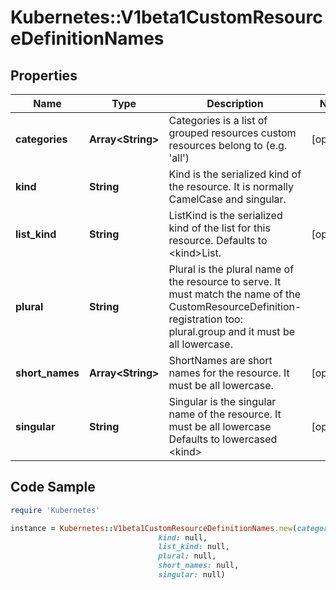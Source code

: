 # Kubernetes::V1beta1CustomResourceDefinitionNames

## Properties

Name | Type | Description | Notes
------------ | ------------- | ------------- | -------------
**categories** | **Array&lt;String&gt;** | Categories is a list of grouped resources custom resources belong to (e.g. &#39;all&#39;) | [optional] 
**kind** | **String** | Kind is the serialized kind of the resource.  It is normally CamelCase and singular. | 
**list_kind** | **String** | ListKind is the serialized kind of the list for this resource.  Defaults to &lt;kind&gt;List. | [optional] 
**plural** | **String** | Plural is the plural name of the resource to serve.  It must match the name of the CustomResourceDefinition-registration too: plural.group and it must be all lowercase. | 
**short_names** | **Array&lt;String&gt;** | ShortNames are short names for the resource.  It must be all lowercase. | [optional] 
**singular** | **String** | Singular is the singular name of the resource.  It must be all lowercase  Defaults to lowercased &lt;kind&gt; | [optional] 

## Code Sample

```ruby
require 'Kubernetes'

instance = Kubernetes::V1beta1CustomResourceDefinitionNames.new(categories: null,
                                 kind: null,
                                 list_kind: null,
                                 plural: null,
                                 short_names: null,
                                 singular: null)
```


